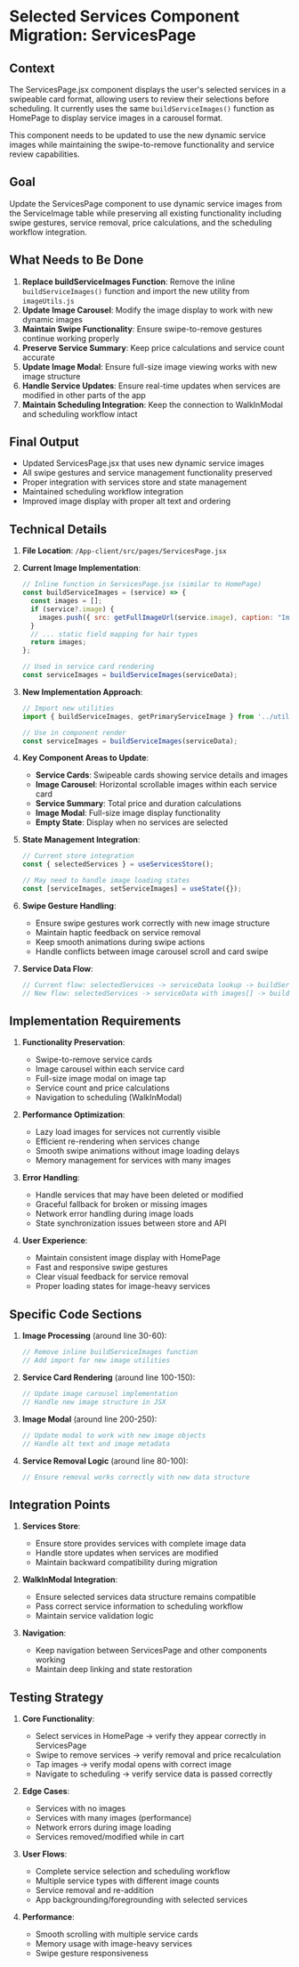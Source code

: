 # Selected Services Component Migration: ServicesPage

## Context

The ServicesPage.jsx component displays the user's selected services in a swipeable card format, allowing users to review their selections before scheduling. It currently uses the same `buildServiceImages()` function as HomePage to display service images in a carousel format.

This component needs to be updated to use the new dynamic service images while maintaining the swipe-to-remove functionality and service review capabilities.

## Goal

Update the ServicesPage component to use dynamic service images from the ServiceImage table while preserving all existing functionality including swipe gestures, service removal, price calculations, and the scheduling workflow integration.

## What Needs to Be Done

1. **Replace buildServiceImages Function**: Remove the inline `buildServiceImages()` function and import the new utility from `imageUtils.js`
2. **Update Image Carousel**: Modify the image display to work with new dynamic images
3. **Maintain Swipe Functionality**: Ensure swipe-to-remove gestures continue working properly
4. **Preserve Service Summary**: Keep price calculations and service count accurate
5. **Update Image Modal**: Ensure full-size image viewing works with new image structure
6. **Handle Service Updates**: Ensure real-time updates when services are modified in other parts of the app
7. **Maintain Scheduling Integration**: Keep the connection to WalkInModal and scheduling workflow intact

## Final Output

- Updated ServicesPage.jsx that uses new dynamic service images
- All swipe gestures and service management functionality preserved
- Proper integration with services store and state management
- Maintained scheduling workflow integration
- Improved image display with proper alt text and ordering

## Technical Details

1. **File Location**: `/App-client/src/pages/ServicesPage.jsx`

2. **Current Image Implementation**:
   ```javascript
   // Inline function in ServicesPage.jsx (similar to HomePage)
   const buildServiceImages = (service) => {
     const images = [];
     if (service?.image) {
       images.push({ src: getFullImageUrl(service.image), caption: "Imagem do Serviço" });
     }
     // ... static field mapping for hair types
     return images;
   };
   
   // Used in service card rendering
   const serviceImages = buildServiceImages(serviceData);
   ```

3. **New Implementation Approach**:
   ```javascript
   // Import new utilities
   import { buildServiceImages, getPrimaryServiceImage } from '../utils/imageUtils';
   
   // Use in component render
   const serviceImages = buildServiceImages(serviceData);
   ```

4. **Key Component Areas to Update**:
   - **Service Cards**: Swipeable cards showing service details and images
   - **Image Carousel**: Horizontal scrollable images within each service card
   - **Service Summary**: Total price and duration calculations
   - **Image Modal**: Full-size image display functionality
   - **Empty State**: Display when no services are selected

5. **State Management Integration**:
   ```javascript
   // Current store integration
   const { selectedServices } = useServicesStore();
   
   // May need to handle image loading states
   const [serviceImages, setServiceImages] = useState({});
   ```

6. **Swipe Gesture Handling**:
   - Ensure swipe gestures work correctly with new image structure
   - Maintain haptic feedback on service removal
   - Keep smooth animations during swipe actions
   - Handle conflicts between image carousel scroll and card swipe

7. **Service Data Flow**:
   ```javascript
   // Current flow: selectedServices -> serviceData lookup -> buildServiceImages
   // New flow: selectedServices -> serviceData with images[] -> buildServiceImages
   ```

## Implementation Requirements

1. **Functionality Preservation**:
   - Swipe-to-remove service cards
   - Image carousel within each service card
   - Full-size image modal on image tap
   - Service count and price calculations
   - Navigation to scheduling (WalkInModal)

2. **Performance Optimization**:
   - Lazy load images for services not currently visible
   - Efficient re-rendering when services change
   - Smooth swipe animations without image loading delays
   - Memory management for services with many images

3. **Error Handling**:
   - Handle services that may have been deleted or modified
   - Graceful fallback for broken or missing images
   - Network error handling during image loads
   - State synchronization issues between store and API

4. **User Experience**:
   - Maintain consistent image display with HomePage
   - Fast and responsive swipe gestures
   - Clear visual feedback for service removal
   - Proper loading states for image-heavy services

## Specific Code Sections

1. **Image Processing** (around line 30-60):
   ```javascript
   // Remove inline buildServiceImages function
   // Add import for new image utilities
   ```

2. **Service Card Rendering** (around line 100-150):
   ```javascript
   // Update image carousel implementation
   // Handle new image structure in JSX
   ```

3. **Image Modal** (around line 200-250):
   ```javascript
   // Update modal to work with new image objects
   // Handle alt text and image metadata
   ```

4. **Service Removal Logic** (around line 80-100):
   ```javascript
   // Ensure removal works correctly with new data structure
   ```

## Integration Points

1. **Services Store**: 
   - Ensure store provides services with complete image data
   - Handle store updates when services are modified
   - Maintain backward compatibility during migration

2. **WalkInModal Integration**:
   - Ensure selected services data structure remains compatible
   - Pass correct service information to scheduling workflow
   - Maintain service validation logic

3. **Navigation**:
   - Keep navigation between ServicesPage and other components working
   - Maintain deep linking and state restoration

## Testing Strategy

1. **Core Functionality**:
   - Select services in HomePage → verify they appear correctly in ServicesPage
   - Swipe to remove services → verify removal and price recalculation
   - Tap images → verify modal opens with correct image
   - Navigate to scheduling → verify service data is passed correctly

2. **Edge Cases**:
   - Services with no images
   - Services with many images (performance)
   - Network errors during image loading
   - Services removed/modified while in cart

3. **User Flows**:
   - Complete service selection and scheduling workflow
   - Multiple service types with different image counts
   - Service removal and re-addition
   - App backgrounding/foregrounding with selected services

4. **Performance**:
   - Smooth scrolling with multiple service cards
   - Memory usage with image-heavy services
   - Swipe gesture responsiveness